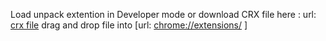 Load unpack extention in Developer mode
or download CRX file here : 
url: [crx file](https://github.com/wh0am3y3/Rf4-Chrom-Extention/raw/refs/heads/main/RF4-Chrome-Extension.crx%29) drag and drop file into [url: [chrome://extensions/](chrome://extensions/) ]
